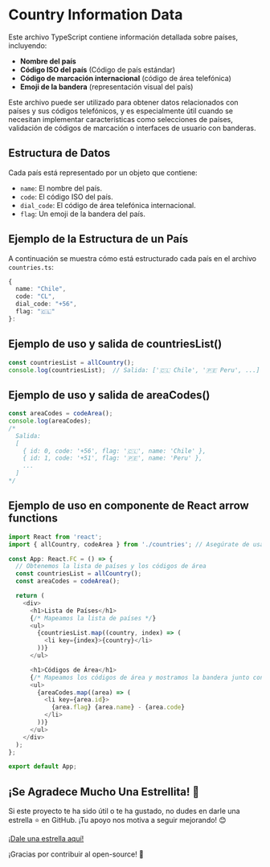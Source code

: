 # Country Information Data

Este archivo TypeScript contiene información detallada sobre países, incluyendo:
- **Nombre del país**
- **Código ISO del país** (Código de país estándar)
- **Código de marcación internacional** (código de área telefónica)
- **Emoji de la bandera** (representación visual del país)

Este archivo puede ser utilizado para obtener datos relacionados con países y sus códigos telefónicos, y es especialmente útil cuando se necesitan implementar características como selecciones de países, validación de códigos de marcación o interfaces de usuario con banderas.

## Estructura de Datos

Cada país está representado por un objeto que contiene:
- `name`: El nombre del país.
- `code`: El código ISO del país.
- `dial_code`: El código de área telefónica internacional.
- `flag`: Un emoji de la bandera del país.

## Ejemplo de la Estructura de un País

A continuación se muestra cómo está estructurado cada país en el archivo `countries.ts`:

```typescript
{
  name: "Chile",
  code: "CL",
  dial_code: "+56",
  flag: "🇨🇱"
}:
```

## Ejemplo de uso y salida de countriesList()

```typescript
const countriesList = allCountry();
console.log(countriesList);  // Salida: ['🇨🇱 Chile', '🇵🇪 Peru', ...]
```

## Ejemplo de uso y salida de areaCodes()
```typescript
const areaCodes = codeArea();
console.log(areaCodes);
/*
  Salida:
  [
    { id: 0, code: '+56', flag: '🇨🇱', name: 'Chile' },
    { id: 1, code: '+51', flag: '🇵🇪', name: 'Peru' },
    ...
  ]
*/
```

## Ejemplo de uso en componente de React arrow functions
```typescript
import React from 'react';
import { allCountry, codeArea } from './countries'; // Asegúrate de usar la ruta correcta

const App: React.FC = () => {
  // Obtenemos la lista de países y los códigos de área
  const countriesList = allCountry();
  const areaCodes = codeArea();

  return (
    <div>
      <h1>Lista de Países</h1>
      {/* Mapeamos la lista de países */}
      <ul>
        {countriesList.map((country, index) => (
          <li key={index}>{country}</li>
        ))}
      </ul>

      <h1>Códigos de Área</h1>
      {/* Mapeamos los códigos de área y mostramos la bandera junto con el nombre y código de área */}
      <ul>
        {areaCodes.map((area) => (
          <li key={area.id}>
            {area.flag} {area.name} - {area.code}
          </li>
        ))}
      </ul>
    </div>
  );
};

export default App;

```


## ¡Se Agradece Mucho Una Estrellita! 🌟

Si este proyecto te ha sido útil o te ha gustado, no dudes en darle una estrella ⭐️ en GitHub. ¡Tu apoyo nos motiva a seguir mejorando! 😊

[¡Dale una estrella aquí!](https://github.com/SHRicard/countries.ts)

¡Gracias por contribuir al open-source! 🎉
